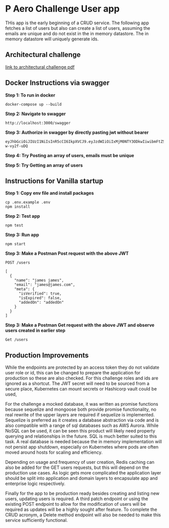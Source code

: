# P Aero Challenge User app

THis app is the early beginning of a CRUD service. The following app fetches a list of users but also can create a list of users, assuming the emails are unique and do not exist in the in memory datastore. The in memory datastore will uniquely generate ids.

## Architectural challenge

[link to architectural challenge pdf](https://github.com/jamkwok/aero-challenge/blob/main/Propellor%20Aero.pdf)

## Docker Instructions via swagger

**Step 1: To run in docker**

```
docker-compose up --build
```

**Step 2: Navigate to swagger**

```
http://localhost:3000/swagger
```

**Step 3: Authorize in swagger by directly pasting jwt without bearer**

```
eyJhbGciOiJIUzI1NiIsInR5cCI6IkpXVCJ9.eyJzdWIiOiIxMjM0NTY3ODkwIiwibmFtZSI6IkpvaG4gRG9lIiwiaWF0IjoxNTE2MjM5MDIyfQ.8f4907mNMQyNONWfS1J8WPTz6MBYLMHd-w-vy2f-uDQ
```

**Step 4: Try Posting an array of users, emails must be unique**

**Step 5: Try Getting an array of users**

## Instructions for Vanilla startup

**Step 1: Copy env file and install packages**

```
cp .env.example .env
npm install
```

**Step 2: Test app**

```
npm test
```

**Step 3: Run app**

```
npm start
```

**Step 3: Make a Postman Post request with the above JWT**

```
POST /users

[
  {
    "name": "james james",
    "email": "james@james.com",
    "meta": {
      "isVerified": true,
      "isExpired": false,
      "addedOn": "addedOn"
    }
  }
]

```

**Step 3: Make a Postman Get request with the above JWT and observe users created in earlier step**

```
Get /users

```

## Production Improvements

While the endpoints are protected by an access token they do not validate user role or id,
this can be changed to prepare the application for production so these are also checked. For
this challenge roles and ids are ignored as a shortcut. The JWT secret will need to be sourced
from a secure place, Kubernetes can mount secrets or Hashicorp vault could be used,

For the challenge a mocked database, it was written as promise functions because sequelize and
mongoose both provide promise functionality, no real rewrite of the upper layers are required if sequelize is implemented. Sequelize is preferred as it creates a database abstraction via code and is also compatible with a range of sql databases such as AWS Aurora. While NoSQL can be used, it can be seen this product will likely need property querying and relationships in the future. SQL is much better suited to this task. A real database is needed because the in memory implementation will not persist app shutdown, especially on Kubernetes where pods are often moved around hosts for scaling and efficiency.

Depending on usage and frequency of user creation, Redis caching can also be added for the GET
users requests, but this will depend on the production use cases. As logic gets more complicated the application layer should be split into application and domain layers to encapsulate app and enterprise logic respectively.

Finally for the app to be production ready besides creating and listing new users, updating users is required. A third patch endpoint or using the existing POST endpoint to allow for the modification of users will be required as updates will be a highly sought after feature. To complete the CRUD acronym, a Delete method endpoint will also be needed to make this service sufficiently functional.

